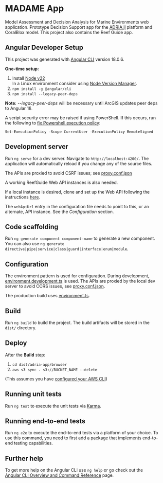 # MADAME App

Model Assessment and Decision Analysis for Marine Environments web application.
Prototype Decision Support app for the [ADRIA.jl](https://github.com/open-AIMS/ADRIA.jl)
platform and CoralBlox model. This project also contains the Reef Guide app.

## Angular Developer Setup

This project was generated with [Angular CLI](https://github.com/angular/angular-cli)
version 18.0.6.

**One-time setup:**
1. Install [Node v22](https://nodejs.org/en/download/package-manager)\
   In a Linux environment consider using [Node Version Manager](https://github.com/nvm-sh/nvm).
2. `npm install -g @angular/cli`
3. `npm install --legacy-peer-deps`

**Note:** *--legacy-peer-deps* will be necessary until ArcGIS updates peer deps to Angular 18.

A script security error may be raised if using PowerShell.
If this occurs, run the following to [fix Powershell execution policy](https://angular.dev/tools/cli/setup-local#powershell-execution-policy):

```shell
Set-ExecutionPolicy -Scope CurrentUser -ExecutionPolicy RemoteSigned
```

## Development server

Run `ng serve` for a dev server. Navigate to `http://localhost:4200/`.
The application will automatically reload if you change any of the source files.

The APIs are proxied to avoid CSRF issues; see [proxy.conf.json](src/proxy.conf.json)

A working ReefGuide Web API instances is also needed.

If a local instance is desired, clone and set up the Web API following the instructions
[here](https://github.com/open-AIMS/reefguide-web-api).

The `webApiUrl` entry in the configuration file needs to point to this, or an alternate,
API instance. See the *Configuration* section.

## Code scaffolding

Run `ng generate component component-name` to generate a new component. You can also use `ng generate directive|pipe|service|class|guard|interface|enum|module`.

## Configuration

The environment pattern is used for configuration. During development,
[environment.development.ts](src/environments/environment.development.ts) is used. The APIs
are proxied by the local dev server to avoid CORS issues, see [proxy.conf.json](src/proxy.conf.json).

The production build uses [environment.ts](src/environments/environment.ts).

## Build

Run `ng build` to build the project. The build artifacts will be stored in the `dist/`
directory.

## Deploy

After the **Build** step:

1. `cd dist/adria-app/browser`
2. `aws s3 sync . s3://BUCKET_NAME --delete`

(This assumes you have [configured your AWS CLI](https://docs.aws.amazon.com/cli/latest/userguide/getting-started-quickstart.html))

## Running unit tests

Run `ng test` to execute the unit tests via [Karma](https://karma-runner.github.io).

## Running end-to-end tests

Run `ng e2e` to execute the end-to-end tests via a platform of your choice. To use this
command, you need to first add a package that implements end-to-end testing capabilities.

## Further help

To get more help on the Angular CLI use `ng help` or go check out the [Angular CLI Overview and Command Reference](https://angular.dev/tools/cli) page.
